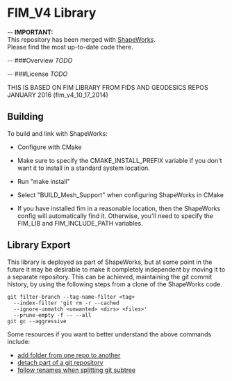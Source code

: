 # FIM_V4 Library

--
**IMPORTANT:**  
This repository has been merged with [ShapeWorks](https://github.com/SCIInstitute/shapeworks).  
Please find the most up-to-date code there.

--
###Overview
_TODO_

--
###License
_TODO_  

THIS IS BASED ON FIM LIBRARY FROM FIDS AND GEODESICS REPOS JANUARY 2016 (fim_v4_10_17_2014)

## Building
To build and link with ShapeWorks:

* Configure with CMake
* Make sure to specify the CMAKE_INSTALL_PREFIX variable if you don't want it to install in a standard system location.
* Run "make install"

* Select "BUILD_Mesh_Support" when configuring ShapeWorks in CMake
* If you have installed fim in a reasonable location, then the ShapeWorks config will automatically find it.  Otherwise, you'll need to specify the FIM_LIB and FIM_INCLUDE_PATH variables.


## Library Export
This library is deployed as part of ShapeWorks, but at some point in the future it may be desirable to make it completely independent by moving it to a separate repository. This can be achieved, maintaining the git commit history, by using the following steps from a clone of the ShapeWorks code.

```
git filter-branch --tag-name-filter <tag>  
  --index-filter 'git rm -r --cached  
  --ignore-unmatch <unwanted> <dirs> <files>'  
  --prune-empty -f -- --all
git gc --aggressive
```

Some resources if you want to better understand the above commands include:

* [add folder from one repo to another](https://github.community/t5/How-to-use-Git-and-GitHub/Adding-a-folder-from-one-repo-to-another/m-p/5574)
* [detach part of a git repository](https://stackoverflow.com/questions/359424/detach-move-subdirectory-into-separate-git-repository/17864475#17864475)
* [follow renames when splitting git subtree](https://stackoverflow.com/questions/26304941/follow-renames-when-performing-git-subtree-split)
